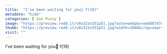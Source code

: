 ```yaml
---
title:  "I’ve been waiting for you🥰 f(19)"
metadate: "hide"
categories: [ God Pussy ]
image: "https://preview.redd.it/v0u32zn351p51.jpg?auto=webp&s=ad4d87d7df746cec35864a02437ff74e5d10caa8"
thumb: "https://preview.redd.it/v0u32zn351p51.jpg?width=1080&crop=smart&auto=webp&s=74593135c539b8d7532d99fcedb05a6b261b4ae3"
visit: ""
---
```

I’ve been waiting for you🥰 f(19)
